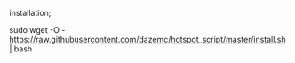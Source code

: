 installation;

sudo wget -O - https://raw.githubusercontent.com/dazemc/hotspot_script/master/install.sh | bash

